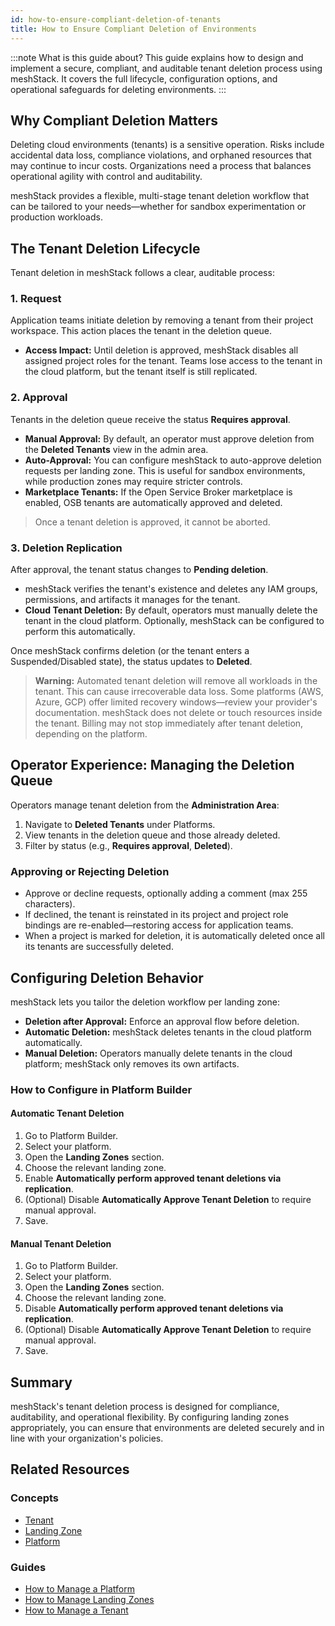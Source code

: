 ```yaml
---
id: how-to-ensure-compliant-deletion-of-tenants
title: How to Ensure Compliant Deletion of Environments
---
```


:::note What is this guide about?
This guide explains how to design and implement a secure, compliant, and auditable tenant deletion process using meshStack. It covers the full lifecycle, configuration options, and operational safeguards for deleting environments.
:::

## Why Compliant Deletion Matters

Deleting cloud environments (tenants) is a sensitive operation. Risks include accidental data loss, compliance violations, and orphaned resources that may continue to incur costs. Organizations need a process that balances operational agility with control and auditability.

meshStack provides a flexible, multi-stage tenant deletion workflow that can be tailored to your needs—whether for sandbox experimentation or production workloads.

## The Tenant Deletion Lifecycle

Tenant deletion in meshStack follows a clear, auditable process:

### 1. Request

Application teams initiate deletion by removing a tenant from their project workspace. This action places the tenant in the deletion queue.

- **Access Impact:** Until deletion is approved, meshStack disables all assigned project roles for the tenant. Teams lose access to the tenant in the cloud platform, but the tenant itself is still replicated.

### 2. Approval

Tenants in the deletion queue receive the status **Requires approval**.

- **Manual Approval:** By default, an operator must approve deletion from the **Deleted Tenants** view in the admin area.
- **Auto-Approval:** You can configure meshStack to auto-approve deletion requests per landing zone. This is useful for sandbox environments, while production zones may require stricter controls.
- **Marketplace Tenants:** If the Open Service Broker marketplace is enabled, OSB tenants are automatically approved and deleted.

> Once a tenant deletion is approved, it cannot be aborted.

### 3. Deletion Replication

After approval, the tenant status changes to **Pending deletion**.

- meshStack verifies the tenant's existence and deletes any IAM groups, permissions, and artifacts it manages for the tenant.
- **Cloud Tenant Deletion:** By default, operators must manually delete the tenant in the cloud platform. Optionally, meshStack can be configured to perform this automatically.

Once meshStack confirms deletion (or the tenant enters a Suspended/Disabled state), the status updates to **Deleted**.

> **Warning:** Automated tenant deletion will remove all workloads in the tenant. This can cause irrecoverable data loss. Some platforms (AWS, Azure, GCP) offer limited recovery windows—review your provider's documentation.
> meshStack does not delete or touch resources inside the tenant. Billing may not stop immediately after tenant deletion, depending on the platform.

## Operator Experience: Managing the Deletion Queue

Operators manage tenant deletion from the **Administration Area**:

1. Navigate to **Deleted Tenants** under Platforms.
2. View tenants in the deletion queue and those already deleted.
3. Filter by status (e.g., **Requires approval**, **Deleted**).

### Approving or Rejecting Deletion

- Approve or decline requests, optionally adding a comment (max 255 characters).
- If declined, the tenant is reinstated in its project and project role bindings are re-enabled—restoring access for application teams.
- When a project is marked for deletion, it is automatically deleted once all its tenants are successfully deleted.

## Configuring Deletion Behavior

meshStack lets you tailor the deletion workflow per landing zone:

- **Deletion after Approval:** Enforce an approval flow before deletion.
- **Automatic Deletion:** meshStack deletes tenants in the cloud platform automatically.
- **Manual Deletion:** Operators manually delete tenants in the cloud platform; meshStack only removes its own artifacts.

### How to Configure in Platform Builder

#### Automatic Tenant Deletion

1. Go to Platform Builder.
2. Select your platform.
3. Open the **Landing Zones** section.
4. Choose the relevant landing zone.
5. Enable **Automatically perform approved tenant deletions via replication**.
6. (Optional) Disable **Automatically Approve Tenant Deletion** to require manual approval.
7. Save.

#### Manual Tenant Deletion

1. Go to Platform Builder.
2. Select your platform.
3. Open the **Landing Zones** section.
4. Choose the relevant landing zone.
5. Disable **Automatically perform approved tenant deletions via replication**.
6. (Optional) Disable **Automatically Approve Tenant Deletion** to require manual approval.
7. Save.

## Summary

meshStack's tenant deletion process is designed for compliance, auditability, and operational flexibility. By configuring landing zones appropriately, you can ensure that environments are deleted securely and in line with your organization's policies.

## Related Resources

### Concepts

- [Tenant](../../concepts/tenant.md)
- [Landing Zone](../../concepts/landing-zone.md)
- [Platform](../../concepts/platform.md)

### Guides

- [How to Manage a Platform](./how-to-manage-a-platform.md)
- [How to Manage Landing Zones](./how-to-manage-landing-zones.md)
- [How to Manage a Tenant](../core/how-to-manage-a-tenant.md)